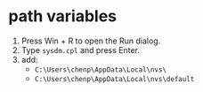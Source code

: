 # path variables

1. Press Win + R to open the Run dialog.
2. Type `sysdm.cpl` and press Enter.
3. add:
    - `C:\Users\chenp\AppData\Local\nvs\`
    - `C:\Users\chenp\AppData\Local\nvs\default`
